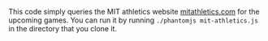 This code simply queries the MIT athletics website [mitathletics.com](http://www.mitathletics.com/landing/index) for the upcoming games. You can run it by running
`./phantomjs mit-athletics.js`
in the directory that you clone it.
